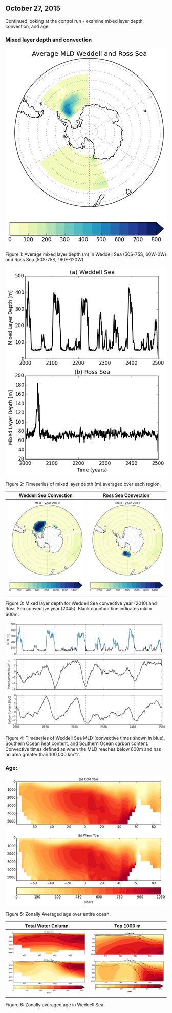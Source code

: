 ## October 27, 2015

Continued looking at the control run - examine mixed layer depth, convection, and age. 

### Mixed layer depth and convection

![](files/newCO2_control_800_weddell_ross_mld_10272015.png)

Figure 1: Average mixed layer depth (m) in Weddell Sea (50S-75S, 60W-0W) and Ross Sea (50S-75S, 160E-120W). 


![](files/newCO2_control_800_weddell_ross_mld_timeseries_10272015.png)

Figure 2: Timeseries of mixed layer depth (m) averaged over each region. 


Weddell Sea Convection | Ross Sea Convection
:-------------------------:|:-------------------------:
![](files/newCO2_control_800_weddell_convect_10272015.png) | ![](files/newCO2_control_800_ross_convect_10272015.png)

Figure 3: Mixed layer depth for Weddell Sea convective year (2010) and Ross Sea convective year (2045). Black countour line indicates mld = 600m.


![](files/newCO2_control_800_weddell_mld_so_heat_carbon_ts_10272015.png)

Figure 4: Timeseries of Weddell Sea MLD (convective times shown in blue), Southern Ocean heat content, and 
Southern Ocean carbon content. Convective times defined as when the MLD reaches below 600m and has an 
area greater than 100,000 km^2.  


### Age:

![](files/newCO2_control800_age_warm_cold_10262015.png)

Figure 5: Zonally Averaged age over entire ocean.  


Total Water Column | Top 1000 m
:-------------------------:|:-------------------------:
![](files/newCO2_control800_weddell_sea_age_warm_cold_10262015.png) | ![](files/newCO2_control800_weddell_sea_age_warm_cold_top1000_10262015.png)

Figure 6: Zonally averaged age in Weddell Sea.
